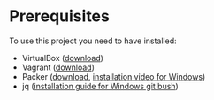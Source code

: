 # Prerequisites
To use this project you need to have installed:
- VirtualBox ([download](https://www.virtualbox.org/wiki/Downloads))
- Vagrant ([download](https://www.vagrantup.com/downloads))
- Packer ([download](https://www.packer.io/downloads), [installation video for Windows](https://www.youtube.com/watch?v=I6yd5gD-7Oc))
- jq ([installation guide for Windows git bush](https://stackoverflow.com/questions/53967693/how-to-run-jq-from-gitbash-in-windows))
